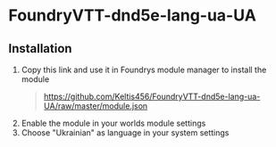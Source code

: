# FoundryVTT-dnd5e-lang-ua-UA

## Installation

1. Copy this link and use it in Foundrys module manager to install the module
   > https://github.com/Keltis456/FoundryVTT-dnd5e-lang-ua-UA/raw/master/module.json
2. Enable the module in your worlds module settings
3. Choose "Ukrainian" as language in your system settings